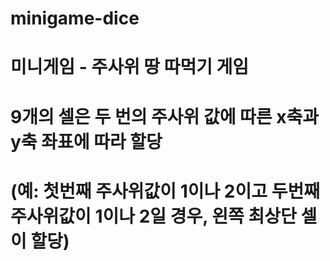 # minigame-dice
# 미니게임 - 주사위 땅 따먹기 게임
# 9개의 셀은 두 번의 주사위 값에 따른 x축과 y축 좌표에 따라 할당
# (예: 첫번째 주사위값이 1이나 2이고 두번째 주사위값이 1이나 2일 경우, 왼쪽 최상단 셀이 할당)

